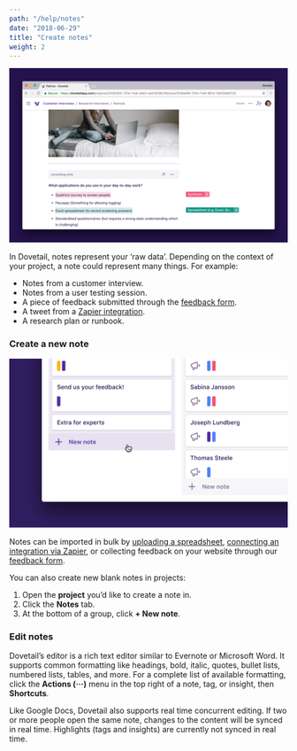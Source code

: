 ```yaml
---
path: "/help/notes"
date: "2018-06-29"
title: "Create notes"
weight: 2
---
```


![Screenshot of a note with tags](./note.png)

In Dovetail, notes represent your ‘raw data’. Depending on the context of your project, a note could represent many things. For example:

* Notes from a customer interview.
* Notes from a user testing session.
* A piece of feedback submitted through the [feedback form](/help/form-customize).
* A tweet from a [Zapier integration](/help/zapier).
* A research plan or runbook.

### Create a new note

![Screenshot of cursor over ‘+ New note](./create-note.png)

Notes can be imported in bulk by [uploading a spreadsheet](/help/spreadsheet), [connecting an integration via Zapier](/help/zapier), or collecting feedback on your website through our [feedback form](/help/form-customize).

You can also create new blank notes in projects:

1.  Open the **project** you’d like to create a note in.
1.  Click the **Notes** tab.
1.  At the bottom of a group, click **+ New note**.

### Edit notes

Dovetail’s editor is a rich text editor similar to Evernote or Microsoft Word. It supports common formatting like headings, bold, italic, quotes, bullet lists, numbered lists, tables, and more. For a complete list of available formatting, click the **Actions (···)** menu in the top right of a note, tag, or insight, then **Shortcuts**.

Like Google Docs, Dovetail also supports real time concurrent editing. If two or more people open the same note, changes to the content will be synced in real time. Highlights (tags and insights) are currently not synced in real time.
